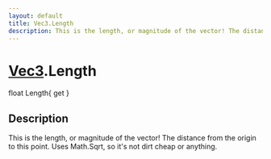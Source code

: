 ```yaml
---
layout: default
title: Vec3.Length
description: This is the length, or magnitude of the vector! The distance from the origin to this point. Uses Math.Sqrt, so it's not dirt cheap or anything.
---
```

# [Vec3]({{site.url}}/Pages/Reference/Vec3.html).Length

<div class='signature' markdown='1'>
float Length{ get }
</div>

## Description
This is the length, or magnitude of the vector! The
distance from the origin to this point. Uses Math.Sqrt, so it's
not dirt cheap or anything.

